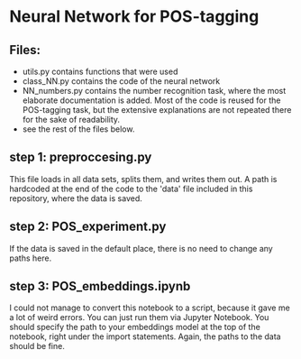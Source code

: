 # Neural Network for POS-tagging

## Files: 
- utils.py contains functions that were used 
- class_NN.py contains the code of the neural network 
- NN_numbers.py contains the number recognition task, where the most elaborate documentation is added. Most of the code is reused for the POS-tagging task, but the extensive explanations are not repeated there for the sake of readability. 
- see the rest of the files below.  

## step 1: preproccesing.py
This file loads in all data sets, splits them, and writes them out. A path is hardcoded at the end of the code to the 'data' file included in this repository, where the data is saved. 

## step 2: POS_experiment.py 
If the data is saved in the default place, there is no need to change any paths here. 

## step 3: POS_embeddings.ipynb
I could not manage to convert this notebook to a script, because it gave me a lot of weird errors. You can just run them via Jupyter Notebook. You should specify the path to your embeddings model at the top of the notebook, right under the import statements. Again, the paths to the data should be fine. 
